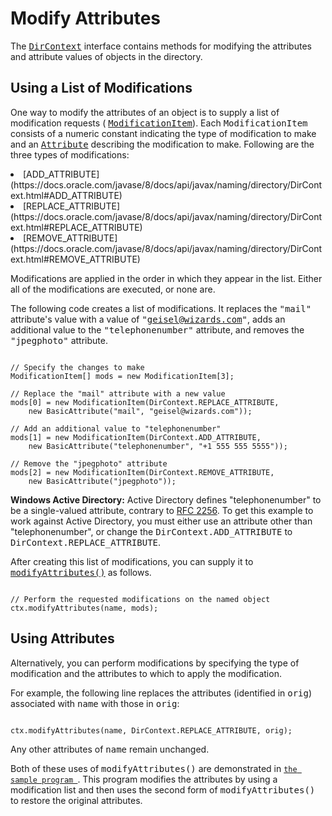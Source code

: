 
# Modify Attributes

The 
[<tt>DirContext</tt>](https://docs.oracle.com/javase/8/docs/api/javax/naming/directory/DirContext.html) interface contains methods for modifying the attributes and attribute values of objects in the directory.

## <a name="LIST" id="LIST">Using a List of Modifications</a>

<a name="LIST__1" id="LIST__1">One way to modify the attributes of an object is to supply a list of modification requests (
</a>[<tt>ModificationItem</tt>](https://docs.oracle.com/javase/8/docs/api/javax/naming/directory/ModificationItem.html)). Each <tt>ModificationItem</tt> consists of a numeric constant indicating the type of modification to make and an 
[<tt>Attribute</tt>](https://docs.oracle.com/javase/8/docs/api/javax/naming/directory/Attribute.html) describing the modification to make. Following are the three types of modifications:

<li>
[ADD_ATTRIBUTE](https://docs.oracle.com/javase/8/docs/api/javax/naming/directory/DirContext.html#ADD_ATTRIBUTE)</li>
<li>
[REPLACE_ATTRIBUTE](https://docs.oracle.com/javase/8/docs/api/javax/naming/directory/DirContext.html#REPLACE_ATTRIBUTE)</li>
<li>
[REMOVE_ATTRIBUTE](https://docs.oracle.com/javase/8/docs/api/javax/naming/directory/DirContext.html#REMOVE_ATTRIBUTE)</li>

Modifications are applied in the order in which they appear in the list. Either all of the modifications are executed, or none are.

The following code creates a list of modifications. It replaces the <tt>"mail"</tt> attribute's value with a value of <tt>"geisel@wizards.com"</tt>, adds an additional value to the <tt>"telephonenumber"</tt> attribute, and removes the <tt>"jpegphoto"</tt> attribute.

```

// Specify the changes to make
ModificationItem[] mods = new ModificationItem[3];

// Replace the "mail" attribute with a new value
mods[0] = new ModificationItem(DirContext.REPLACE_ATTRIBUTE,
    new BasicAttribute("mail", "geisel@wizards.com"));

// Add an additional value to "telephonenumber"
mods[1] = new ModificationItem(DirContext.ADD_ATTRIBUTE,
    new BasicAttribute("telephonenumber", "+1 555 555 5555"));

// Remove the "jpegphoto" attribute
mods[2] = new ModificationItem(DirContext.REMOVE_ATTRIBUTE,
    new BasicAttribute("jpegphoto"));

```

**Windows Active Directory:** Active Directory defines "telephonenumber" to be a single-valued attribute, contrary to 
[RFC 2256](http://www.ietf.org/rfc/rfc2256.txt). To get this example to work against Active Directory, you must either use an attribute other than "telephonenumber", or change the <tt>DirContext.ADD_ATTRIBUTE</tt> to <tt>DirContext.REPLACE_ATTRIBUTE</tt>.

After creating this list of modifications, you can supply it to 
[<tt>modifyAttributes()</tt>](https://docs.oracle.com/javase/8/docs/api/javax/naming/directory/DirContext.html#modifyAttributes-javax.naming.Name-javax.naming.directory.ModificationItem:A-) as follows.

```

// Perform the requested modifications on the named object
ctx.modifyAttributes(name, mods);

```

## <a name="ATTRS" id="ATTRS">Using Attributes</a>

Alternatively, you can perform modifications by specifying the type of modification and the attributes to which to apply the modification.

For example, the following line replaces the attributes (identified in <tt>orig</tt>) associated with <tt>name</tt> with those in <tt>orig</tt>:

```

ctx.modifyAttributes(name, DirContext.REPLACE_ATTRIBUTE, orig);

```

Any other attributes of <tt>name</tt> remain unchanged.

Both of these uses of <tt>modifyAttributes()</tt> are demonstrated in 
[`the sample program `](examples/ModAttrs.java ). This program modifies the attributes by using a modification list and then uses the second form of <tt>modifyAttributes()</tt> to restore the original attributes.
